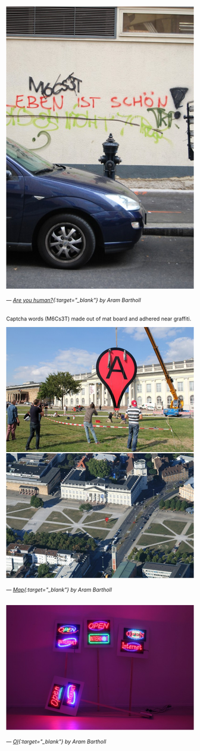 <a name="bartholl01"></a>

![](images/12/bartholl.jpg)
###### — *[Are you human?](https://arambartholl.com/are-you-human/){:target="_blank"}* by Aram Bartholl

Captcha words (M6Cs3T) made out of mat board and adhered near graffiti.

![](images/12/bartholl02.jpg)
![](images/12/bartholl03.jpg)
###### — *[Map](https://arambartholl.com/map/){:target="_blank"} by Aram Bartholl*

![](images/12/bartholl04.jpg)
###### — *[OI](https://arambartholl.com/oi/){:target="_blank"}* by Aram Bartholl
